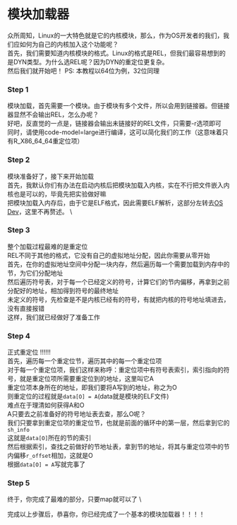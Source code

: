 # 模块加载器

众所周知，Linux的一大特色就是它的内核模块，那么，作为OS开发者的我们，我们应如何为自己的内核加入这个功能呢？ \
首先，我们需要知道内核模块的格式。Linux的格式是REL，但我们最容易想到的是DYN类型。为什么选REL呢？因为DYN的重定位更复杂。 \
然后我们就开始吧！
PS: 本教程以64位为例，32位同理

### Step 1
模块加载，首先需要一个模块。由于模块有多个文件，所以会用到链接器。但链接器显然不会输出REL，怎么办呢？ \
好吧，反直觉的一点是，链接器会输出未链接好的REL文件，只需要-r选项即可 \
同时，请使用code-model=large进行编译，这可以简化我们的工作（这意味着只有R_X86_64_64重定位项）

### Step 2
模块准备好了，接下来开始加载 \
首先，我默认你们有办法在启动内核后把模块加载入内核，实在不行把文件嵌入内核也是可以的，毕竟先把实验做好嘛 \
把模块加载入内存后，由于它是ELF格式，因此需要ELF解析，这部分左转去[OS Dev](https://wiki.osdev.org/ELF_Tutorial)，这里不再赘述。 \

### Step 3
整个加载过程最难的是重定位 \
REL不同于其他的格式，它没有自己的虚拟地址分配，因此你需要从零开始 \
首先，在你的虚拟地址空间中分配一块内存，然后遍历每一个需要加载到内存中的节，为它们分配地址 \
然后遍历符号表，对于每一个已经定义的符号，计算它们的节内偏移，再拿到之前分配好的地址，相加得到符号的最终地址 \
未定义的符号，先检查是不是内核已经有的符号，有就把内核的符号地址填进去，没有直接报错 \
这样，我们就已经做好了准备工作

### Step 4
正式重定位 !!!!!! \
首先，遍历每一个重定位节，遍历其中的每一个重定位项 \
对于每一个重定位项，我们这样来称呼：重定位项中有符号表索引，索引指向的符号，就是重定位项所需要重定位到的地址，这里叫它A \
重定位项本身所在的地址，即我们要将A写到的地址，称之为O \
则重定位的过程就是`data[O] = A`(data就是模块的ELF文件) \
难点在于理清如何获得A和O  \
A只要去之前准备好的符号地址表去查，那么O呢？ \
我们只要拿到重定位项的重定位节，也就是前面的循环中的第一层，然后拿到它的`sh_info` \
这就是`data[O]`所在的节的索引 \
然后根据索引，查找之前做好的节地址表，拿到节的地址，将其与重定位项中的节内偏移`r_offset`相加，这就是O \
根据`data[O] = A`写就完事了

### Step 5
终于，你完成了最难的部分，只要map就可以了 \

完成以上步骤后，恭喜你，你已经完成了一个基本的模块加载器！！！！

